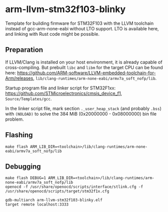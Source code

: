 # arm-llvm-stm32f103-blinky
Template for building firmware for STM32F103 with the LLVM toolchain instead of gcc-arm-none-eabi without LTO support. LTO is available here, and linking with Rust code might be possible.

## Preparation
If LLVM/Clang is installed on your host environment, it is already capable of cross-compiling. But prebuilt `libc` and `libm` for the target CPU can be found here: <https://github.com/ARM-software/LLVM-embedded-toolchain-for-Arm/releases>, `lib/clang-runtimes/arm-none-eabi/armv7a_soft_nofp/lib`.

Startup program file and linker script for STM32F1xx: <https://github.com/STMicroelectronics/cmsis_device_f1>, `Source/Templates/gcc`.

In the linker script file, mark section `._user_heap_stack` (and probably `.bss`) with `(NOLOAD)` to solve the 384 MiB (0x20000000 - 0x08000000) bin file problem.

## Flashing
```
make flash ARM_LIB_DIR=<toolchain>/lib/clang-runtimes/arm-none-eabi/armv7a_soft_nofp/lib
```

## Debugging
```
make flash DEBUG=1 ARM_LIB_DIR=<toolchain>/lib/clang-runtimes/arm-none-eabi/armv7a_soft_nofp/lib
openocd -f /usr/share/openocd/scripts/interface/stlink.cfg -f /usr/share/openocd/scripts/target/stm32f1x.cfg

gdb-multiarch arm-llvm-stm32f103-blinky.elf
target remote localhost:3333
```
